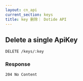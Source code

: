 ```yaml
---
layout: cn_api
current_section: keys
title: key 删除｜ Dotide API
---
```


## Delete a single ApiKey

    DELETE /keys/:key

### Response

    204 No Content

